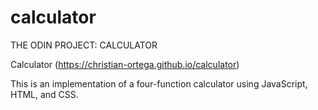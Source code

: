 # calculator

THE ODIN PROJECT: CALCULATOR

Calculator (https://christian-ortega.github.io/calculator)

This is an implementation of a four-function calculator using JavaScript, HTML, and CSS.